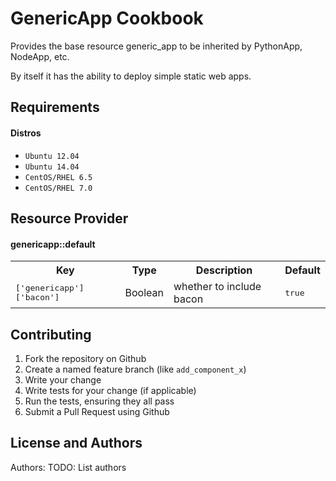 GenericApp Cookbook
===================
Provides the base resource generic_app to be inherited
by PythonApp, NodeApp, etc.

By itself it has the ability to deploy simple static web apps.

Requirements
------------
#### Distros
- `Ubuntu 12.04`
- `Ubuntu 14.04`
- `CentOS/RHEL 6.5`
- `CentOS/RHEL 7.0`

Resource Provider
-----------------
#### genericapp::default
<table>
  <tr>
    <th>Key</th>
    <th>Type</th>
    <th>Description</th>
    <th>Default</th>
  </tr>
  <tr>
    <td><tt>['genericapp']['bacon']</tt></td>
    <td>Boolean</td>
    <td>whether to include bacon</td>
    <td><tt>true</tt></td>
  </tr>
</table>

Contributing
------------
1. Fork the repository on Github
2. Create a named feature branch (like `add_component_x`)
3. Write your change
4. Write tests for your change (if applicable)
5. Run the tests, ensuring they all pass
6. Submit a Pull Request using Github

License and Authors
-------------------
Authors: TODO: List authors
